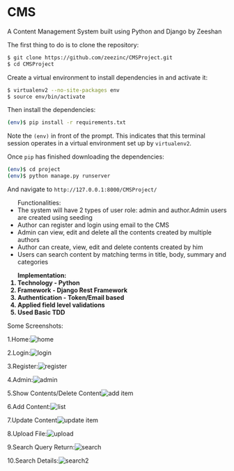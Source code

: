 # CMS
 A Content Management System built using Python and Django by Zeeshan
 
The first thing to do is to clone the repository:

```sh
$ git clone https://github.com/zeezinc/CMSProject.git
$ cd CMSProject
```

Create a virtual environment to install dependencies in and activate it:

```sh
$ virtualenv2 --no-site-packages env
$ source env/bin/activate
```

Then install the dependencies:

```sh
(env)$ pip install -r requirements.txt
```
Note the `(env)` in front of the prompt. This indicates that this terminal
session operates in a virtual environment set up by `virtualenv2`.

Once `pip` has finished downloading the dependencies:
```sh
(env)$ cd project
(env)$ python manage.py runserver
```
And navigate to `http://127.0.0.1:8000/CMSProject/`



<style>
          ol {
            font-weight:bold;
          }
</style>
        
        
<ul>Functionalities:

<li>The system will have 2 types of user role: admin and author.Admin users are created using seeding</li>
<li>Author can register and login using email to the CMS</li>
<li>Admin can view, edit and delete all the contents created by multiple authors</li>
<li>Author can create, view, edit and delete contents created by him</li>
<li>Users can search content by matching terms in title, body, summary and categories</li>

</ul>

<ol>Implementation:
 
<li>Technology - Python</li>
<li>Framework - Django Rest Framework</li>
<li>Authentication - Token/Email based</li>
<li>Applied field level validations</li>
<li>Used Basic TDD</li>

</ol>


















 
Some Screenshots:
 
1.Home:![home](https://user-images.githubusercontent.com/35701613/111859860-e6b31700-8969-11eb-91ff-7ad788c647ae.png)

2.Login:![login](https://user-images.githubusercontent.com/35701613/111859866-f6326000-8969-11eb-8d29-04c2632ba4d7.png)

3.Register:![register](https://user-images.githubusercontent.com/35701613/111859872-fd596e00-8969-11eb-9b6a-c0782e54dca9.png)

4.Admin:![admin](https://user-images.githubusercontent.com/35701613/111859877-0d714d80-896a-11eb-9624-59fb825bf13c.png)

5.Show Contents/Delete Content![add item](https://user-images.githubusercontent.com/35701613/111859899-27ab2b80-896a-11eb-8328-d2d5b7d65597.png)

6.Add Content:![list](https://user-images.githubusercontent.com/35701613/111859887-17934c00-896a-11eb-8988-196602a77dcb.png)

7.Update Content![update item](https://user-images.githubusercontent.com/35701613/111859905-342f8400-896a-11eb-8d61-2ccc629fcce8.png)

8.Upload File:![upload](https://user-images.githubusercontent.com/35701613/111859921-43aecd00-896a-11eb-8fc2-8af13f90db6f.png)

9.Search Query Return:![search](https://user-images.githubusercontent.com/35701613/111859940-5c1ee780-896a-11eb-9d5c-a9d2c3702664.png)

10.Search Details:![search2](https://user-images.githubusercontent.com/35701613/111859950-6c36c700-896a-11eb-9cff-46e98ccbcde3.png)


